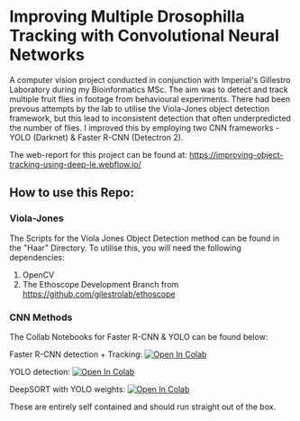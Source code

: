 # Improving Multiple Drosophilla Tracking with Convolutional Neural Networks
A computer vision project conducted in conjunction with Imperial's Gillestro Laboratory during my Bioinformatics MSc. The aim was to detect and track multiple fruit flies in footage from behavioural experiments. There had been prevous attempts by the lab to utilise the Viola-Jones object detection framework, but this lead to inconsistent detection that often underpredicted the number of flies. I improved this by employing two CNN frameworks - YOLO (Darknet) & Faster R-CNN (Detectron 2).

The web-report for this project can be found at: https://improving-object-tracking-using-deep-le.webflow.io/


## How to use this Repo: 
### Viola-Jones
The Scripts for the Viola Jones Object Detection method can be found in the "Haar" Directory. To utilise this, you will need the following dependencies: 
1) OpenCV
2) The Ethoscope Development Branch from https://github.com/gilestrolab/ethoscope

### CNN Methods
The Collab Notebooks for Faster R-CNN & YOLO can be found below:

Faster R-CNN detection + Tracking:     [![Open In Colab](https://colab.research.google.com/assets/colab-badge.svg)](https://colab.research.google.com/gist/KILBAHA/9dd146ec953412a0bddb76bf375568e5/detectron2_w_drosophila.ipynb)

YOLO detection:     [![Open In Colab](https://colab.research.google.com/assets/colab-badge.svg)](https://colab.research.google.com/gist/KILBAHA/1fdf33d2859c98b1b22c889c22027818/drosophila_yolov4.ipynb)

DeepSORT with YOLO weights:    [![Open In Colab](https://colab.research.google.com/assets/colab-badge.svg)](https://colab.research.google.com/gist/KILBAHA/ac8f70b5c4be61309850a4b69f4df322/deepsort.ipynb)

These are entirely self contained and should run straight out of the box.

